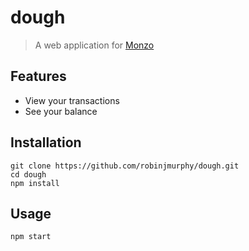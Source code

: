 # dough

> A web application for [Monzo](https://monzo.com/)

## Features

* View your transactions
* See your balance

## Installation

```
git clone https://github.com/robinjmurphy/dough.git
cd dough
npm install
```

## Usage

```
npm start
```
